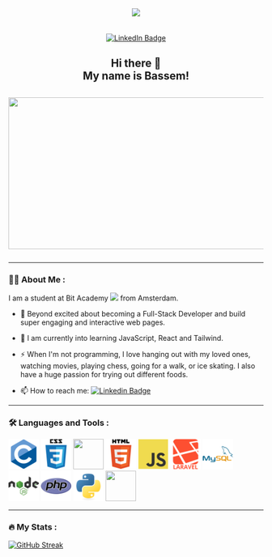 <div id="header" align="center">
  <img src="https://media.giphy.com/media/lP8xu5t2DLGG045H8F/giphy.gif" width="100"/>
</div>
<br/>
</div>

<p align="center">
  <a href="https://www.linkedin.com/in/bassem-ismail-767563237/">
      <img src="https://img.shields.io/badge/LinkedIn-blue?style=for-the-badge&logo=linkedin&logoColor=white" alt="LinkedIn Badge"/>
  </a>
<p/>

<h2 align="center"> Hi there 👋 <br/> My name is Bassem! <h2>

<div align="center">
  <img src="https://media.giphy.com/media/dWesBcTLavkZuG35MI/giphy.gif" width="600" height="300"/>
</div>
  
---

### :man_technologist: About Me :
  
  I am a student at Bit Academy <img src="https://media.giphy.com/media/F73KLZL9eAfDcDQFAt/giphy.gif" width="40"> from Amsterdam.
  
  - :telescope: Beyond excited about becoming a Full-Stack Developer and build super engaging and interactive web pages.

  - :seedling: I am currently into learning JavaScript, React and Tailwind.

  - :zap: When I'm not programming, I love hanging out with my loved ones, watching movies, playing chess, going for a walk, or ice skating. I also have a huge passion for trying out different foods.

  - :mailbox: How to reach me: [![Linkedin Badge](https://img.shields.io/badge/-BassemIsmail-blue?style=flat&logo=Linkedin&logoColor=white)](https://www.linkedin.com/in/bassem-ismail-767563237/)
  
---

### 🛠️ Languages and Tools :

<div>
  <div>
  <img src="https://raw.githubusercontent.com/devicons/devicon/master/icons/c/c-original.svg" width="60" height="60"/>
  <img src="https://raw.githubusercontent.com/devicons/devicon/master/icons/css3/css3-original-wordmark.svg" width="60" height="60"/>
  <img src="https://www.vectorlogo.zone/logos/git-scm/git-scm-icon.svg" width="60" height="60"/>
  <img src="https://raw.githubusercontent.com/devicons/devicon/master/icons/html5/html5-original-wordmark.svg" width="60" height="60"/>
  <img src="https://raw.githubusercontent.com/devicons/devicon/master/icons/javascript/javascript-original.svg" width="60" height="60"/>
  <img src="https://raw.githubusercontent.com/devicons/devicon/master/icons/laravel/laravel-plain-wordmark.svg" width="60" height="60"/>
  <img src="https://raw.githubusercontent.com/devicons/devicon/master/icons/mysql/mysql-original-wordmark.svg" width="60" height="60"/>
  <img src="https://raw.githubusercontent.com/devicons/devicon/master/icons/nodejs/nodejs-original-wordmark.svg" width="60" height="60"/>
  <img src="https://raw.githubusercontent.com/devicons/devicon/master/icons/php/php-original.svg" width="60" height="60"/>
  <img src="https://raw.githubusercontent.com/devicons/devicon/master/icons/python/python-original.svg" width="60" height="60"/>
  <img src="https://www.vectorlogo.zone/logos/tailwindcss/tailwindcss-icon.svg" width="60" height="60"/>
</div>

</div>

 ---

### :fire: My Stats :
  [![GitHub Streak](http://github-readme-streak-stats.herokuapp.com?user=bassem1144&theme=highcontrast&mode=weekly)](https://git.io/streak-stats)
  
